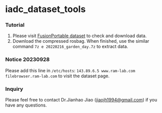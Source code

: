 # iadc_dataset_tools

### Tutorial
1. Please visit [FusionPortable dataset](https://ram-lab.com/file/site/fusionportable/dataset/fusionportable) to check and download data.
2. Download the compressed rosbag. When finished, use the similar command ```7z e 20220216_garden_day.7z``` to extract data.

### Notice 20230928
Please add this line in ```/etc/hosts```: ```143.89.6.5 www.ram-lab.com filebrowser.ram-lab.com``` to visit the dataset page.

### Inquiry
Please feel free to contact Dr.Jianhao Jiao (jiaojh1994@gmail.com) if you have any questions.
